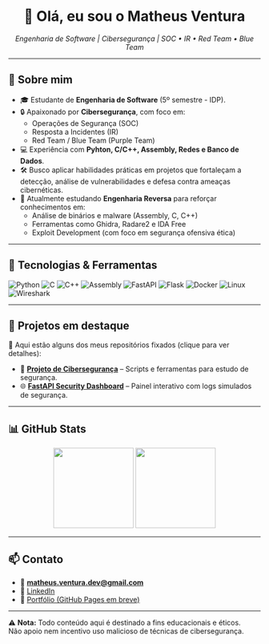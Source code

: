 <h1 align="center">👋 Olá, eu sou o Matheus Ventura</h1>

<p align="center">
  <em>Engenharia de Software | Cibersegurança | SOC • IR • Red Team • Blue Team</em>
</p>

---

## 🚀 Sobre mim
- 🎓 Estudante de **Engenharia de Software** (5º semestre - IDP).  
- 🔒 Apaixonado por **Cibersegurança**, com foco em:
  - Operações de Segurança (SOC)  
  - Resposta a Incidentes (IR)  
  - Red Team / Blue Team (Purple Team)  
- 💻 Experiência com **Pyhton, C/C++, Assembly, Redes e Banco de Dados**.  
- 🛠️ Busco aplicar habilidades práticas em projetos que fortaleçam a detecção, análise de vulnerabilidades e defesa contra ameaças cibernéticas.
- 🔎 Atualmente estudando **Engenharia Reversa** para reforçar conhecimentos em:
  - Análise de binários e malware (Assembly, C, C++)
  - Ferramentas como Ghidra, Radare2 e IDA Free
  - Exploit Development (com foco em segurança ofensiva ética)


---

## 🧰 Tecnologias & Ferramentas
![Python](https://img.shields.io/badge/-Python-3776AB?logo=python&logoColor=white)
![C](https://img.shields.io/badge/-C-A8B9CC?logo=c&logoColor=white)
![C++](https://img.shields.io/badge/-C++-00599C?logo=cplusplus&logoColor=white)
![Assembly](https://img.shields.io/badge/-Assembly-6E4C13?logo=asm&logoColor=white)
![FastAPI](https://img.shields.io/badge/-FastAPI-009688?logo=fastapi&logoColor=white)
![Flask](https://img.shields.io/badge/-Flask-000000?logo=flask&logoColor=white)
![Docker](https://img.shields.io/badge/-Docker-2496ED?logo=docker&logoColor=white)
![Linux](https://img.shields.io/badge/-Linux-FCC624?logo=linux&logoColor=black)
![Wireshark](https://img.shields.io/badge/-Wireshark-1679A7?logo=wireshark&logoColor=white)

---

## 📌 Projetos em destaque
🔗 Aqui estão alguns dos meus repositórios fixados (clique para ver detalhes):

- 🔐 [**Projeto de Cibersegurança**](#) – Scripts e ferramentas para estudo de segurança.     
- 🌐 [**FastAPI Security Dashboard**](#) – Painel interativo com logs simulados de segurança.  

---

## 📊 GitHub Stats
<p align="center">
  <img height="160" src="https://github-readme-stats.vercel.app/api?username=MatheusgVentura&show_icons=true&theme=tokyonight&count_private=true" />
  <img height="160" src="https://github-readme-stats.vercel.app/api/top-langs/?username=MatheusgVentura&layout=compact&theme=tokyonight" />
</p>

---

## 📫 Contato
- 📧 **matheus.ventura.dev@gmail.com**  
- 💼 [LinkedIn](https://www.linkedin.com/in/matheusgventura)  
- 🔗 [Portfólio (GitHub Pages em breve)](https://matheusgventura.github.io)

---

⚠️ **Nota:** Todo conteúdo aqui é destinado a fins educacionais e éticos.  
Não apoio nem incentivo uso malicioso de técnicas de cibersegurança.
